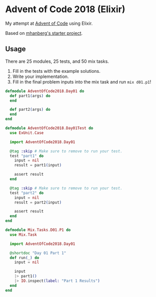 # Advent of Code 2018 (Elixir)

My attempt at [Advent of Code](https://www.adventofcode.com) using Elixir.

Based on [mhanberg's starter project](https://github.com/mhanberg/advent-of-code-elixir-starter).

## Usage

There are 25 modules, 25 tests, and 50 mix tasks.

1. Fill in the tests with the example solutions.
1. Write your implementation.
1. Fill in the final problem inputs into the mix task and run `mix d01.p1`!

```elixir
defmodule AdventOfCode2018.Day01 do
  def part1(args) do
  end

  def part2(args) do
  end
end
```

```elixir
defmodule AdventOfCode2018.Day01Test do
  use ExUnit.Case

  import AdventOfCode2018.Day01

  @tag :skip # Make sure to remove to run your test.
  test "part1" do
    input = nil
    result = part1(input)

    assert result
  end

  @tag :skip # Make sure to remove to run your test.
  test "part2" do
    input = nil
    result = part2(input)

    assert result
  end
end
```

```elixir
defmodule Mix.Tasks.D01.P1 do
  use Mix.Task

  import AdventOfCode2018.Day01

  @shortdoc "Day 01 Part 1"
  def run(_) do
    input = nil

    input
    |> part1()
    |> IO.inspect(label: "Part 1 Results")
  end
end
```
